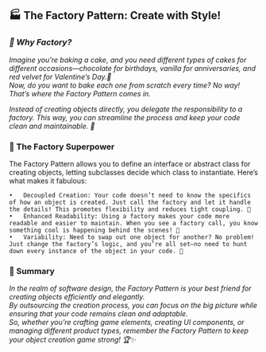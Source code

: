 ## 🏭 The Factory Pattern: Create with Style!

### *🍰 Why Factory?*

*Imagine you’re baking a cake, and you need different types of cakes for different occasions—chocolate for birthdays, vanilla for anniversaries, and red velvet for Valentine’s Day.🎂<br/>
Now, do you want to bake each one from scratch every time? No way! That’s where the Factory Pattern comes in.*

*Instead of creating objects directly, you delegate the responsibility to a factory. This way, you can streamline the process and keep your code clean and maintainable. 🧹*

### 🦄 The Factory Superpower

The Factory Pattern allows you to define an interface or abstract class for creating objects, letting subclasses decide which class to instantiate. Here’s what makes it fabulous:

	•	Decoupled Creation: Your code doesn’t need to know the specifics of how an object is created. Just call the factory and let it handle the details! This promotes flexibility and reduces tight coupling. 🎈
	•	Enhanced Readability: Using a factory makes your code more readable and easier to maintain. When you see a factory call, you know something cool is happening behind the scenes! 👀
	•	Variability: Need to swap out one object for another? No problem! Just change the factory’s logic, and you’re all set—no need to hunt down every instance of the object in your code. 🔄

### 🌈 Summary

*In the realm of software design, the Factory Pattern is your best friend for creating objects efficiently and elegantly.<br/>
By outsourcing the creation process, you can focus on the big picture while ensuring that your code remains clean and adaptable.<br/>
So, whether you’re crafting game elements, creating UI components, or managing different product types, remember the Factory Pattern to keep your object creation game strong! 🏆✨*